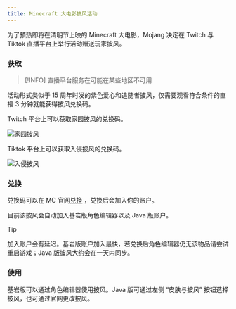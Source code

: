 ```yaml
---
title: Minecraft 大电影披风活动
---
```

为了预热即将在清明节上映的 Minecraft 大电影，Mojang 决定在 Twitch 与 Tiktok 直播平台上举行活动赠送玩家披风。

### 获取
>[!INFO]
> 直播平台服务在可能在某些地区不可用

活动形式类似于 15 周年时发的紫色爱心和追随者披风，仅需要观看符合条件的直播 3 分钟就能获得披风兑换码。

Twitch 平台上可以获取家园披风的兑换码。

![家园披风](https://i0.hdslb.com/bfs/new_dyn/85f00e302638a2c7169e3c268cda522111602644.jpg)

Tiktok 平台上可以获取入侵披风的兑换码。

![入侵披风](https://i0.hdslb.com/bfs/new_dyn/ef13eeae0ab1de07463c2b8254ec432411602644.jpg)

### 兑换
兑换码可以在 MC 官网[兑换](https://www.minecraft.net/zh-hans/redeem) ，兑换后会加入你的账户。

目前该披风会自动加入基岩版角色编辑器以及 Java 版账户。

>[!TIP]
> 加入账户会有延迟。基岩版账户加入最快，若兑换后角色编辑器仍无该物品请尝试重启游戏；Java 版披风大约会在一天内同步。

### 使用

基岩版可以通过角色编辑器使用披风。Java 版可通过左侧 “皮肤与披风” 按钮选择披风，也可通过官网更改披风。